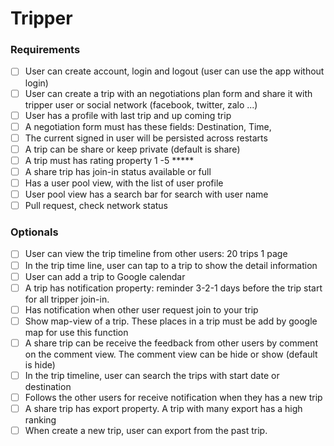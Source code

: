 # Tripper
### Requirements

  * [ ] User can create account, login and logout (user can use the app without login)
  * [ ] User can create a trip with an negotiations plan form and share it with tripper user or social network (facebook, twitter, zalo ...)
  * [ ] User has a profile with last trip and up coming trip
  * [ ] A negotiation form must has these fields: Destination, Time, 
  * [ ] The current signed in user will be persisted across restarts
  * [ ] A trip can be share or keep private (default is share)
  * [ ] A trip must has rating property 1 -5 *****
  * [ ] A share trip has join-in status available or full
  * [ ] Has a user pool view, with the list of user profile
  * [ ] User pool view has a search bar for search with user name
  * [ ] Pull request, check network status

### Optionals
* [ ] User can view the trip timeline from other users: 20 trips 1 page
* [ ] In the trip time line, user can tap to a trip to show the detail information
* [ ] User can add a trip to Google calendar
* [ ] A trip has notification property: reminder 3-2-1 days before the trip start for all tripper join-in.
* [ ] Has notification when other user request join to your trip
* [ ] Show map-view of a trip. These places in a trip must be add by google map for use this function
* [ ] A share trip can be receive the feedback from other users by comment on the comment view. The comment view can be hide or show (default is hide)
* [ ] In the trip timeline, user can search the trips with start date or destination
* [ ] Follows the other users for receive notification when they has a new trip
* [ ] A share trip has export property. A trip with many export has a high ranking
* [ ] When create a new trip, user can export from the past trip.
